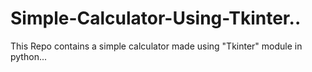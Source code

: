 # Simple-Calculator-Using-Tkinter..
This Repo contains a simple calculator made using "Tkinter" module in python...
